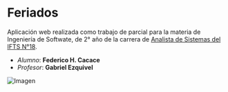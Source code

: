 # Feriados

Aplicación web realizada como trabajo de parcial para la materia de Ingeniería de Softwate, de 2° año de la carrera de [Analista de Sistemas del IFTS N°18](http://www.ifts18.edu.ar/).

* *Alumno*: **Federico H. Cacace**
* *Profesor*: **Gabriel Ezquivel**

![Imagen](https://raw.githubusercontent.com/FedeHC/fedehc.github.io/master/images/web7.jpg)